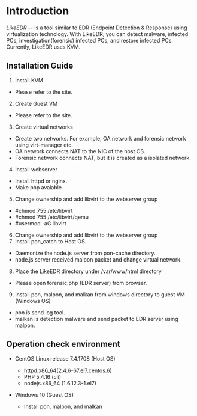 Introduction
============

*LikeEDR* -- is a tool similar to EDR (Endpoint Detection & Response) using virtualization technology. With LikeEDR, you can detect malware, infected PCs, investigation(forensic) infected PCs, and restore infected PCs. Currently, LikeEDR uses KVM.

## Installation Guide
1. Install KVM
  - Please refer to the site.
2. Create Guest VM
  - Please refer to the site.
3. Create virtual networks
  - Create two networks. For example, OA network and forensic network using virt-manager etc.
  - OA network connects NAT to the NIC of the host OS.
  - Forensic network connects NAT, but it is created as a isolated network.
4. Install webserver
  - Install httpd or nginx.
  - Make php avaiable.
5. Change ownership and add libvirt to the webserver group
  - #chmod 755 /etc/libvirt
  - #chmod 755 /etc/libvirt/qemu
  - #usermod -aG libvirt <user>
6. Change ownership and add libvirt to the webserver group
7. Install pon\_catch to Host OS.
  - Daemonize the node.js server from pon-cache directory.
  - node.js server received malpon packet and change virtual network.
8. Place the LikeEDR directory under /var/www/html directory
  - Please open forensic.php (EDR server) from browser.
9. Install pon, malpon, and malkan from windows directory to guest VM (Windows OS)
  - pon is send log tool.
  - malkan is detection malware and send packet to EDR server using malpon.

## Operation check environment
- CentOS Linux release 7.4.1708 (Host OS)
  - httpd.x86\_64(2.4.6-67.el7.centos.6)
  - PHP 5.4.16 (cli)
  - nodejs.x86\_64 (1:6.12.3-1.el7)

- Windows 10 (Guest OS)
  - Install pon, malpon, and malkan
